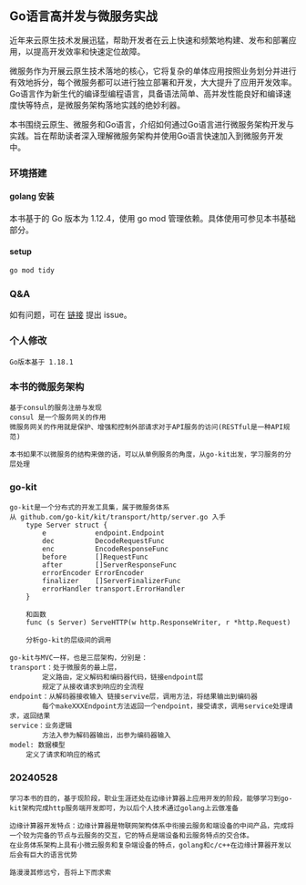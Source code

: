 ## Go语言高并发与微服务实战
近年来云原生技术发展迅猛，帮助开发者在云上快速和频繁地构建、发布和部署应用，以提高开发效率和快速定位故障。

微服务作为开展云原生技术落地的核心，它将复杂的单体应用按照业务划分并进行有效地拆分，每个微服务都可以进行独立部署和开发，大大提升了应用开发效率。Go语言作为新生代的编译型编程语言，具备语法简单、高并发性能良好和编译速度快等特点，是微服务架构落地实践的绝妙利器。

本书围绕云原生、微服务和Go语言，介绍如何通过Go语言进行微服务架构开发与实践。旨在帮助读者深入理解微服务架构并使用Go语言快速加入到微服务开发中。

### 环境搭建

#### golang 安装
本书基于的 Go 版本为 1.12.4，使用 go mod 管理依赖。具体使用可参见本书基础部分。

#### setup

```sh
go mod tidy
```
### Q&A
如有问题，可在 [链接](https://github.com/longjoy/micro-go-book) 提出 issue。

### 个人修改

    Go版本基于 1.18.1

### 本书的微服务架构

    基于consul的服务注册与发现
    consul 是一个服务网关的作用
    微服务网关的作用就是保护、增强和控制外部请求对于API服务的访问(RESTful是一种API规范)

    本书如果不以微服务的结构来做的话，可以从单例服务的角度，从go-kit出发，学习服务的分层处理
    
### go-kit

    go-kit是一个分布式的开发工具集，属于微服务体系
    从 github.com/go-kit/kit/transport/http/server.go 入手
        type Server struct {
            e            endpoint.Endpoint
            dec          DecodeRequestFunc
            enc          EncodeResponseFunc
            before       []RequestFunc
            after        []ServerResponseFunc
            errorEncoder ErrorEncoder
            finalizer    []ServerFinalizerFunc
            errorHandler transport.ErrorHandler
        }
    
        和函数
        func (s Server) ServeHTTP(w http.ResponseWriter, r *http.Request)
        
        分析go-kit的层级间的调用

    go-kit与MVC一样，也是三层架构，分别是：
    transport：处于微服务的最上层，
            定义路由，定义解码和编码器代码，链接endpoint层
            规定了从接收请求到响应的全流程
    endpoint：从解码器接收输入 链接servive层，调用方法，将结果输出到编码器
            每个makeXXXEndpoint方法返回一个endpoint，接受请求，调用service处理请求，返回结果
    service：业务逻辑
            方法入参为解码器输出，出参为编码器输入
    model: 数据模型
        定义了请求和响应的格式

### 20240528

    学习本书的目的，基于现阶段，职业生涯还处在边缘计算器上应用开发的阶段，能够学习到go-kit架构完成http服务端开发即可，为以后个人技术通过golang上云做准备

    边缘计算器开发特点：边缘计算器是物联网架构体系中衔接云服务和端设备的中间产品，完成将一个较为完备的节点与云服务的交互，它的特点是端设备和云服务特点的交合体。
    在业务体系架构上具有小微云服务和复杂端设备的特点，golang和c/c++在边缘计算器开发以后会有巨大的语言优势

    路漫漫其修远兮，吾将上下而求索